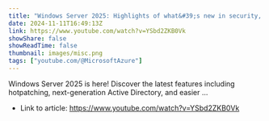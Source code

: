 ```yaml
---
title: "Windows Server 2025: Highlights of what&#39;s new in security, hybrid cloud, and performance"
date: 2024-11-11T16:49:13Z
link: https://www.youtube.com/watch?v=YSbd2ZKB0Vk
showShare: false
showReadTime: false
thumbnail: images/misc.png
tags: ["youtube.com/@MicrosoftAzure"]
---
```

Windows Server 2025 is here! Discover the latest features including hotpatching, next-generation Active Directory, and easier ...

- Link to article: https://www.youtube.com/watch?v=YSbd2ZKB0Vk